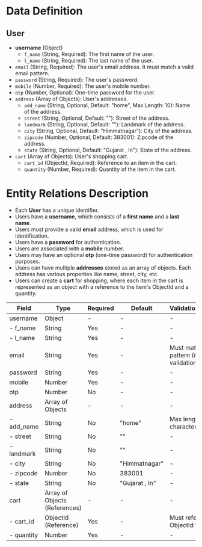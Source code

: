 # Data Definition

## User
- **username** (Object)
  - `f_name` (String, Required): The first name of the user.
  - `l_name` (String, Required): The last name of the user.
- `email` (String, Required): The user's email address. It must match a valid email pattern.
- `password` (String, Required): The user's password.
- `mobile` (Number, Required): The user's mobile number.
- `otp` (Number, Optional): One-time password for the user.
- `address` (Array of Objects): User's addresses.
  - `add_name` (String, Optional, Default: "home", Max Length: 10): Name of the address.
  - `street` (String, Optional, Default: ""): Street of the address.
  - `landmark` (String, Optional, Default: ""): Landmark of the address.
  - `city` (String, Optional, Default: "Himmatnagar"): City of the address.
  - `zipcode` (Number, Optional, Default: 383001): Zipcode of the address.
  - `state` (String, Optional, Default: "Gujarat , In"): State of the address.
- `cart` (Array of Objects): User's shopping cart.
  - `cart_id` (ObjectId, Required): Reference to an item in the cart.
  - `quantity` (Number, Required): Quantity of the item in the cart.

# Entity Relations Description

- Each **User** has a unique identifier.
- Users have a **username**, which consists of a **first name** and a **last name**.
- Users must provide a valid **email** address, which is used for identification.
- Users have a **password** for authentication.
- Users are associated with a **mobile** number.
- Users may have an optional **otp** (one-time password) for authentication purposes.
- Users can have multiple **addresses** stored as an array of objects. Each address has various properties like name, street, city, etc.
- Users can create a **cart** for shopping, where each item in the cart is represented as an object with a reference to the item's ObjectId and a quantity.

| Field          | Type                          | Required | Default                  | Validation/Comments                                 |
|----------------|-------------------------------|----------|--------------------------|----------------------------------------------------|
| username       | Object                        | -        | -                        | -                                                  |
| - f_name       | String                        | Yes      | -                        | -                                                  |
| - l_name       | String                        | Yes      | -                        | -                                                  |
| email          | String                        | Yes      | -                        | Must match the email pattern (regex validation)   |
| password       | String                        | Yes      | -                        | -                                                  |
| mobile         | Number                        | Yes      | -                        | -                                                  |
| otp            | Number                        | No       | -                        | -                                                  |
| address        | Array of Objects              | -        | -                        | -                                                  |
| - add_name     | String                        | No       | "home"                   | Max length: 10 characters                           |
| - street       | String                        | No       | ""                       | -                                                  |
| - landmark     | String                        | No       | ""                       | -                                                  |
| - city         | String                        | No       | "Himmatnagar"            | -                                                  |
| - zipcode      | Number                        | No       | 383001                   | -                                                  |
| - state        | String                        | No       | "Gujarat , In"           | -                                                  |
| cart           | Array of Objects (References)  | -        | -                        | -                                                  |
| - cart_id      | ObjectId (Reference)          | Yes      | -                        | Must reference a valid ObjectId for items          |
| - quantity     | Number                        | Yes      | -                        | -                                                  |
